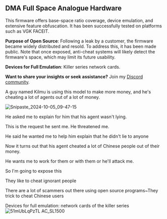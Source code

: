   ## DMA Full Space Analogue Hardware

This firmware offers base-space ratio coverage, device emulation, and extensive feature obfuscation. It has been successfully tested on platforms such as VGK FACEIT.

**Purpose of Open Source**: Following a leak by a customer, the firmware became widely distributed and resold. To address this, it has been made public. Note that once exposed, anti-cheat systems will likely detect the firmware's space, which may limit its future usability.

**Devices for Full Emulation**: Killer series network cards.

**Want to share your insights or seek assistance?** Join my [Discord community](https://discord.gg/q5g47GMp9B).

A guy named Kilmu is using this model to make more money, and he's cheating a lot of agents out of a lot of money.

![Snipaste_2024-10-05_09-47-15](https://github.com/user-attachments/assets/b82e9c0c-c090-42aa-8223-7800f1a5daf4)

He asked me to explain for him that his agent wasn't lying.

This is the request he sent me. He threatened me.

He said he wanted me to help him explain that he didn't lie to anyone

Now it turns out that his agent cheated a lot of Chinese people out of their money.

He wants me to work for them or with them or he'll attack me.

So I'm going to expose this

They like to cheat ignorant people

There are a lot of scammers out there using open source programs~They trick to cheat Chinese users

Devices for full emulation: network cards of the killer series
![51mUbLqPzTL _AC_SL1500_](https://github.com/user-attachments/assets/d94e34b8-e667-4921-b315-cd5d0c62c7da)

